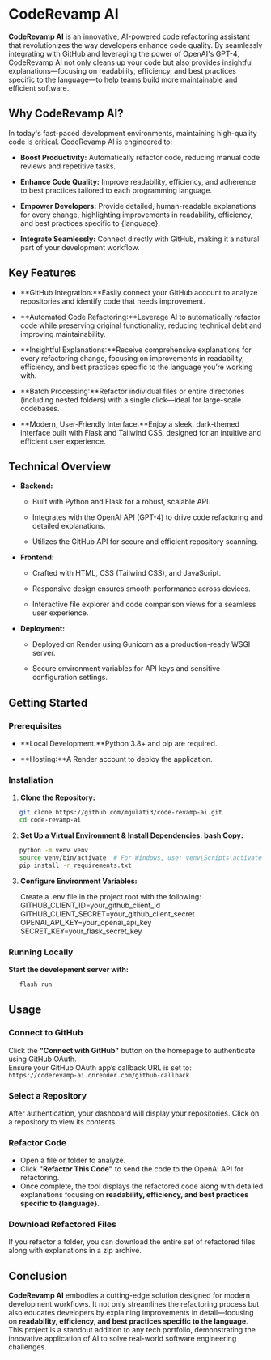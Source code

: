CodeRevamp AI
=============

**CodeRevamp AI** is an innovative, AI-powered code refactoring assistant that revolutionizes the way developers enhance code quality. By seamlessly integrating with GitHub and leveraging the power of OpenAI's GPT-4, CodeRevamp AI not only cleans up your code but also provides insightful explanations—focusing on readability, efficiency, and best practices specific to the language—to help teams build more maintainable and efficient software.

Why CodeRevamp AI?
------------------

In today's fast-paced development environments, maintaining high-quality code is critical. CodeRevamp AI is engineered to:

*   **Boost Productivity:** Automatically refactor code, reducing manual code reviews and repetitive tasks.
    
*   **Enhance Code Quality:** Improve readability, efficiency, and adherence to best practices tailored to each programming language.
    
*   **Empower Developers:** Provide detailed, human-readable explanations for every change, highlighting improvements in readability, efficiency, and best practices specific to {language}.
    
*   **Integrate Seamlessly:** Connect directly with GitHub, making it a natural part of your development workflow.
    

Key Features
------------

*   **GitHub Integration:**Easily connect your GitHub account to analyze repositories and identify code that needs improvement.
    
*   **Automated Code Refactoring:**Leverage AI to automatically refactor code while preserving original functionality, reducing technical debt and improving maintainability.
    
*   **Insightful Explanations:**Receive comprehensive explanations for every refactoring change, focusing on improvements in readability, efficiency, and best practices specific to the language you’re working with.
    
*   **Batch Processing:**Refactor individual files or entire directories (including nested folders) with a single click—ideal for large-scale codebases.
    
*   **Modern, User-Friendly Interface:**Enjoy a sleek, dark-themed interface built with Flask and Tailwind CSS, designed for an intuitive and efficient user experience.
    

Technical Overview
------------------

*   **Backend:**
    
    *   Built with Python and Flask for a robust, scalable API.
        
    *   Integrates with the OpenAI API (GPT-4) to drive code refactoring and detailed explanations.
        
    *   Utilizes the GitHub API for secure and efficient repository scanning.
        
*   **Frontend:**
    
    *   Crafted with HTML, CSS (Tailwind CSS), and JavaScript.
        
    *   Responsive design ensures smooth performance across devices.
        
    *   Interactive file explorer and code comparison views for a seamless user experience.
        
*   **Deployment:**
    
    *   Deployed on Render using Gunicorn as a production-ready WSGI server.
        
    *   Secure environment variables for API keys and sensitive configuration settings.
        

Getting Started
---------------

### Prerequisites

*   **Local Development:**Python 3.8+ and pip are required.
    
*   **Hosting:**A Render account to deploy the application.
    

### Installation

1. **Clone the Repository:**

```bash
   git clone https://github.com/mgulati3/code-revamp-ai.git
   cd code-revamp-ai
```

2. **Set Up a Virtual Environment & Install Dependencies: bash Copy:**

```bash
   python -m venv venv
   source venv/bin/activate  # For Windows, use: venv\Scripts\activate
   pip install -r requirements.txt
```

3. **Configure Environment Variables:**

   Create a .env file in the project root with the following:
       GITHUB_CLIENT_ID=your_github_client_id
       GITHUB_CLIENT_SECRET=your_github_client_secret
       OPENAI_API_KEY=your_openai_api_key
       SECRET_KEY=your_flask_secret_key

### Running Locally

**Start the development server with:**

```bash
   flash run
```


## Usage

### Connect to GitHub
Click the **"Connect with GitHub"** button on the homepage to authenticate using GitHub OAuth.  
Ensure your GitHub OAuth app’s callback URL is set to:  
`https://coderevamp-ai.onrender.com/github-callback`

### Select a Repository
After authentication, your dashboard will display your repositories. Click on a repository to view its contents.

### Refactor Code
- Open a file or folder to analyze.
- Click **"Refactor This Code"** to send the code to the OpenAI API for refactoring.
- Once complete, the tool displays the refactored code along with detailed explanations focusing on **readability, efficiency, and best practices specific to {language}**.

### Download Refactored Files
If you refactor a folder, you can download the entire set of refactored files along with explanations in a zip archive.


## Conclusion

**CodeRevamp AI** embodies a cutting-edge solution designed for modern development workflows. It not only streamlines the refactoring process but also educates developers by explaining improvements in detail—focusing on **readability, efficiency, and best practices specific to the language**. This project is a standout addition to any tech portfolio, demonstrating the innovative application of AI to solve real-world software engineering challenges.






